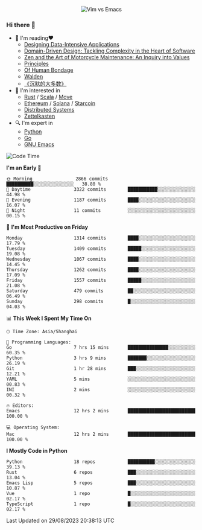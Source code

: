 <p align="center">
    <img src="https://gist.githubusercontent.com/coldnight/e696baffb094e71c96cb302118878eae/raw/40ea5053a6f66cc65f90f437e4173497da225958/banner.gif" alt="Vim vs Emacs" />
</p>

### Hi there 👋

- 📖 I'm reading❤️
    + [Designing Data-Intensive Applications](https://www.oreilly.com/library/view/designing-data-intensive-applications/9781491903063/)
    + [Domain-Driven Design: Tackling Complexity in the Heart of Software](https://www.dddcommunity.org/book/evans_2003/)
    + [Zen and the Art of Motorcycle Maintenance: An Inquiry into Values](https://en.wikipedia.org/wiki/Zen_and_the_Art_of_Motorcycle_Maintenance)
    + [Principles](https://www.principles.com/)
    + [Of Human Bondage](https://en.wikipedia.org/wiki/Of_Human_Bondage)
    + [Walden](https://en.wikipedia.org/wiki/Walden)
    + [《沉默的大多数》](https://en.wikipedia.org/wiki/Silent_majority)
- 🌱 I'm interested in
    + [Rust](https://www.rust-lang.org/) / [Scala](https://www.scala-lang.org/) / [Move](https://github.com/move-language/move/)
    + [Ethereum](https://ethereum.org/en/) / [Solana](https://solana.com/) / [Starcoin](https://github.com/starcoinorg/starcoin)
	+ [Distributed Systems](https://www.linuxzen.com/notes/topics/20200320174417_%E5%88%86%E5%B8%83%E5%BC%8F/)
	+ [Zettelkasten](https://www.linuxzen.com/notes/notes/20220120080920-slip_box/)
- 🔍 I'm expert in
    + [Python](https://www.python.org/)
    + [Go](https://go.dev/)
    + [GNU Emacs](https://www.gnu.org/software/emacs/)

<!--START_SECTION:waka-->
![Code Time](http://img.shields.io/badge/Code%20Time-2%2C329%20hrs%2057%20mins-blue)

**I'm an Early 🐤** 

```text
🌞 Morning                2866 commits        ██████████░░░░░░░░░░░░░░░   38.80 % 
🌆 Daytime                3322 commits        ███████████░░░░░░░░░░░░░░   44.98 % 
🌃 Evening                1187 commits        ████░░░░░░░░░░░░░░░░░░░░░   16.07 % 
🌙 Night                  11 commits          ░░░░░░░░░░░░░░░░░░░░░░░░░   00.15 % 
```
📅 **I'm Most Productive on Friday** 

```text
Monday                   1314 commits        ████░░░░░░░░░░░░░░░░░░░░░   17.79 % 
Tuesday                  1409 commits        █████░░░░░░░░░░░░░░░░░░░░   19.08 % 
Wednesday                1067 commits        ████░░░░░░░░░░░░░░░░░░░░░   14.45 % 
Thursday                 1262 commits        ████░░░░░░░░░░░░░░░░░░░░░   17.09 % 
Friday                   1557 commits        █████░░░░░░░░░░░░░░░░░░░░   21.08 % 
Saturday                 479 commits         ██░░░░░░░░░░░░░░░░░░░░░░░   06.49 % 
Sunday                   298 commits         █░░░░░░░░░░░░░░░░░░░░░░░░   04.03 % 
```


📊 **This Week I Spent My Time On** 

```text
🕑︎ Time Zone: Asia/Shanghai

💬 Programming Languages: 
Go                       7 hrs 15 mins       ███████████████░░░░░░░░░░   60.35 % 
Python                   3 hrs 9 mins        ███████░░░░░░░░░░░░░░░░░░   26.19 % 
Git                      1 hr 28 mins        ███░░░░░░░░░░░░░░░░░░░░░░   12.21 % 
YAML                     5 mins              ░░░░░░░░░░░░░░░░░░░░░░░░░   00.83 % 
INI                      2 mins              ░░░░░░░░░░░░░░░░░░░░░░░░░   00.32 % 

🔥 Editors: 
Emacs                    12 hrs 2 mins       █████████████████████████   100.00 % 

💻 Operating System: 
Mac                      12 hrs 2 mins       █████████████████████████   100.00 % 
```

**I Mostly Code in Python** 

```text
Python                   18 repos            ██████████░░░░░░░░░░░░░░░   39.13 % 
Rust                     6 repos             ███░░░░░░░░░░░░░░░░░░░░░░   13.04 % 
Emacs Lisp               5 repos             ███░░░░░░░░░░░░░░░░░░░░░░   10.87 % 
Vue                      1 repo              █░░░░░░░░░░░░░░░░░░░░░░░░   02.17 % 
TypeScript               1 repo              █░░░░░░░░░░░░░░░░░░░░░░░░   02.17 % 
```




 Last Updated on 29/08/2023 20:38:13 UTC
<!--END_SECTION:waka-->
